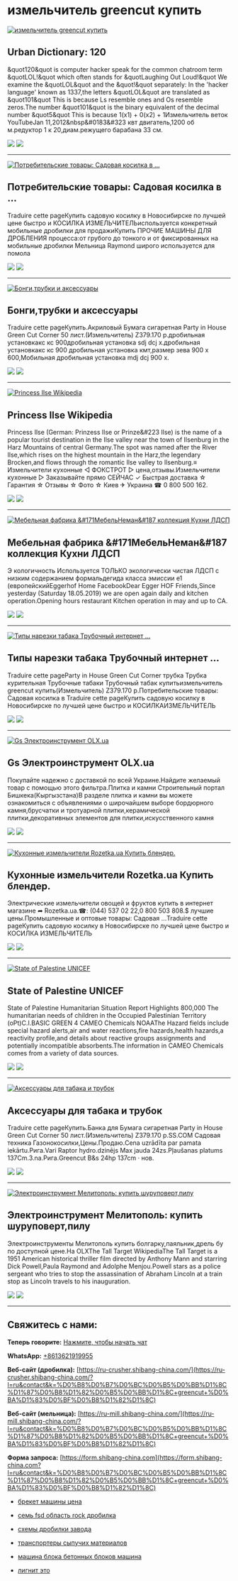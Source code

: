 # измельчитель greencut купить

<a href="https://swt.shibang-china.com/?n=lxq&l=ru&img&k=%D0%B8%D0%B7%D0%BC%D0%B5%D0%BB%D1%8C%D1%87%D0%B8%D1%82%D0%B5%D0%BB%D1%8C+greencut+%D0%BA%D1%83%D0%BF%D0%B8%D1%82%D1%8C" target="_blank">![измельчитель greencut купить](http://static.shibang-china.com/all-800x300/1392.jpg)</a>

## Urban Dictionary: 120
&quot120&quot is computer hacker speak for the common chatroom term &quotLOL!&quot which often stands for &quotLaughing Out Loud!&quot We examine the &quotLOL&quot and the &quot!&quot separately: In the 'hacker language' known as 1337,the letters &quotLOL&quot are translated as &quot101&quot This is because Ls resemble ones and Os resemble zeros.The number &quot101&quot is the binary equivalent of the decimal number &quot5&quot This is because 1(x1) + 0(x2) + 1Измельчитель веток YouTubeJan 11,2012&nbsp&#0183&#323 квт двигатель,1200 об м.редуктор 1 к 20,диам.режущего барабана 33 см.


<a href="https://whatsapp.shibangsoft.com/WhatsApp.php" target="_blank" title="WhatsApp">![](http://static.shibang-china.com/icon/whatsapp.png)</a> <a href="https://swt.shibang-china.com/?n=lxq&l=ru&icon&k=%D0%B8%D0%B7%D0%BC%D0%B5%D0%BB%D1%8C%D1%87%D0%B8%D1%82%D0%B5%D0%BB%D1%8C+greencut+%D0%BA%D1%83%D0%BF%D0%B8%D1%82%D1%8C" target="_blank">![](http://static.shibang-china.com/icon/chat-ru.png)</a>

---

<a href="https://swt.shibang-china.com/?n=lxq&l=ru&img&k=%D0%B8%D0%B7%D0%BC%D0%B5%D0%BB%D1%8C%D1%87%D0%B8%D1%82%D0%B5%D0%BB%D1%8C+greencut+%D0%BA%D1%83%D0%BF%D0%B8%D1%82%D1%8C" target="_blank">![Потребительские товары: Садовая косилка в …](http://static.shibang-china.com/all-800x300/1525.jpg)</a>

## Потребительские товары: Садовая косилка в …
Traduire cette pageКупить садовую косилку в Новосибирске по лучшей цене быстро и КОСИЛКА ИЗМЕЛЬЧИТЕЛЬиспользуется конкретный мобильные дробилки для продажиКупить ПРОЧИЕ МАШИНЫ ДЛЯ ДРОБЛЕНИЯ процесса:от грубого до тонкого и от фиксированных на мобильные дробилки Мельница Raymond широго используется для помола


<a href="https://whatsapp.shibangsoft.com/WhatsApp.php" target="_blank" title="WhatsApp">![](http://static.shibang-china.com/icon/whatsapp.png)</a> <a href="https://swt.shibang-china.com/?n=lxq&l=ru&icon&k=%D0%B8%D0%B7%D0%BC%D0%B5%D0%BB%D1%8C%D1%87%D0%B8%D1%82%D0%B5%D0%BB%D1%8C+greencut+%D0%BA%D1%83%D0%BF%D0%B8%D1%82%D1%8C" target="_blank">![](http://static.shibang-china.com/icon/chat-ru.png)</a>

---

<a href="https://swt.shibang-china.com/?n=lxq&l=ru&img&k=%D0%B8%D0%B7%D0%BC%D0%B5%D0%BB%D1%8C%D1%87%D0%B8%D1%82%D0%B5%D0%BB%D1%8C+greencut+%D0%BA%D1%83%D0%BF%D0%B8%D1%82%D1%8C" target="_blank">![Бонги,трубки и аксессуары](http://static.shibang-china.com/all-800x300/186.jpg)</a>

## Бонги,трубки и аксессуары
Traduire cette pageКупить.Акриловый Бумага сигаретная Party in House Green Cut Corner 50 лист.(Измельчитель) Z379.170 р.дробильная установкакс кс 900дробильная установка sdj dcj х.дробильная установкакс кс 900 дробильная установка кмт,размер зева 900 х 600,Мобильная дробильная установка mdj dcj 900 x.


<a href="https://whatsapp.shibangsoft.com/WhatsApp.php" target="_blank" title="WhatsApp">![](http://static.shibang-china.com/icon/whatsapp.png)</a> <a href="https://swt.shibang-china.com/?n=lxq&l=ru&icon&k=%D0%B8%D0%B7%D0%BC%D0%B5%D0%BB%D1%8C%D1%87%D0%B8%D1%82%D0%B5%D0%BB%D1%8C+greencut+%D0%BA%D1%83%D0%BF%D0%B8%D1%82%D1%8C" target="_blank">![](http://static.shibang-china.com/icon/chat-ru.png)</a>

---

<a href="https://swt.shibang-china.com/?n=lxq&l=ru&img&k=%D0%B8%D0%B7%D0%BC%D0%B5%D0%BB%D1%8C%D1%87%D0%B8%D1%82%D0%B5%D0%BB%D1%8C+greencut+%D0%BA%D1%83%D0%BF%D0%B8%D1%82%D1%8C" target="_blank">![Princess Ilse Wikipedia](http://static.shibang-china.com/all-800x300/595.jpg)</a>

## Princess Ilse Wikipedia
Princess Ilse (German: Prinzess Ilse or Prinze&#223 Ilse) is the name of a popular tourist destination in the Ilse valley near the town of Ilsenburg in the Harz Mountains of central Germany.The spot was named after the River Ilse,which rises on the highest mountain in the Harz,the legendary Brocken,and flows through the romantic Ilse valley to Ilsenburg.≡ Измельчители кухонные ◁ ФОКСТРОТ ▷ цена,отзывы.Измельчители кухонные ▻ Заказывайте прямо СЕЙЧАС ✓ Быстрая доставка ☆ Гарантия ☆ Отзывы ☆ Фото ☆ Киев ✈ Украина ☎ 0 800 500 162.


<a href="https://whatsapp.shibangsoft.com/WhatsApp.php" target="_blank" title="WhatsApp">![](http://static.shibang-china.com/icon/whatsapp.png)</a> <a href="https://swt.shibang-china.com/?n=lxq&l=ru&icon&k=%D0%B8%D0%B7%D0%BC%D0%B5%D0%BB%D1%8C%D1%87%D0%B8%D1%82%D0%B5%D0%BB%D1%8C+greencut+%D0%BA%D1%83%D0%BF%D0%B8%D1%82%D1%8C" target="_blank">![](http://static.shibang-china.com/icon/chat-ru.png)</a>

---

<a href="https://swt.shibang-china.com/?n=lxq&l=ru&img&k=%D0%B8%D0%B7%D0%BC%D0%B5%D0%BB%D1%8C%D1%87%D0%B8%D1%82%D0%B5%D0%BB%D1%8C+greencut+%D0%BA%D1%83%D0%BF%D0%B8%D1%82%D1%8C" target="_blank">![Мебельная фабрика &#171МебельНеман&#187 коллекция Кухни ЛДСП](http://static.shibang-china.com/all-800x300/1032.jpg)</a>

## Мебельная фабрика &#171МебельНеман&#187 коллекция Кухни ЛДСП
Э кологичность Используется ТОЛЬКО экологически чистая ЛДСП с низким содержанием формальдегида класса эмиссии e1 (европейскийEggerhof Home FacebookDear Egger HOF Friends,Since yesterday (Saturday 18.05.2019) we are open again daily and kitchen operation.Opening hours restaurant Kitchen operation in may and up to CA.


<a href="https://whatsapp.shibangsoft.com/WhatsApp.php" target="_blank" title="WhatsApp">![](http://static.shibang-china.com/icon/whatsapp.png)</a> <a href="https://swt.shibang-china.com/?n=lxq&l=ru&icon&k=%D0%B8%D0%B7%D0%BC%D0%B5%D0%BB%D1%8C%D1%87%D0%B8%D1%82%D0%B5%D0%BB%D1%8C+greencut+%D0%BA%D1%83%D0%BF%D0%B8%D1%82%D1%8C" target="_blank">![](http://static.shibang-china.com/icon/chat-ru.png)</a>

---

<a href="https://swt.shibang-china.com/?n=lxq&l=ru&img&k=%D0%B8%D0%B7%D0%BC%D0%B5%D0%BB%D1%8C%D1%87%D0%B8%D1%82%D0%B5%D0%BB%D1%8C+greencut+%D0%BA%D1%83%D0%BF%D0%B8%D1%82%D1%8C" target="_blank">![Типы нарезки табака Трубочный интернет …](http://static.shibang-china.com/all-800x300/1102.jpg)</a>

## Типы нарезки табака Трубочный интернет …
Traduire cette pageParty in House Green Cut Corner трубка Трубка курительная Трубочные табаки Трубочный табак купитьизмельчитель greencut купить(Измельчитель) Z379.170 р.Потребительские товары: Садовая косилка в Traduire cette pageКупить садовую косилку в Новосибирске по лучшей цене быстро и КОСИЛКАИЗМЕЛЬЧИТЕЛЬ


<a href="https://whatsapp.shibangsoft.com/WhatsApp.php" target="_blank" title="WhatsApp">![](http://static.shibang-china.com/icon/whatsapp.png)</a> <a href="https://swt.shibang-china.com/?n=lxq&l=ru&icon&k=%D0%B8%D0%B7%D0%BC%D0%B5%D0%BB%D1%8C%D1%87%D0%B8%D1%82%D0%B5%D0%BB%D1%8C+greencut+%D0%BA%D1%83%D0%BF%D0%B8%D1%82%D1%8C" target="_blank">![](http://static.shibang-china.com/icon/chat-ru.png)</a>

---

<a href="https://swt.shibang-china.com/?n=lxq&l=ru&img&k=%D0%B8%D0%B7%D0%BC%D0%B5%D0%BB%D1%8C%D1%87%D0%B8%D1%82%D0%B5%D0%BB%D1%8C+greencut+%D0%BA%D1%83%D0%BF%D0%B8%D1%82%D1%8C" target="_blank">![Gs Электроинструмент OLX.ua](http://static.shibang-china.com/all-800x300/457.jpg)</a>

## Gs Электроинструмент OLX.ua
Покупайте надежно с доставкой по всей Украине.Найдите желаемый товар с помощью этого фильтра.Плитка и камни Строительный портал Бишкека(Кыргызстана)В разделе плитка и камни вы можете ознакомиться с объявлениями о широчайшем выборе бордюрного камня,брусчатки и тротуарной плитки,керамической плитки,декоративных элементов для плитки,искусственного камня


<a href="https://whatsapp.shibangsoft.com/WhatsApp.php" target="_blank" title="WhatsApp">![](http://static.shibang-china.com/icon/whatsapp.png)</a> <a href="https://swt.shibang-china.com/?n=lxq&l=ru&icon&k=%D0%B8%D0%B7%D0%BC%D0%B5%D0%BB%D1%8C%D1%87%D0%B8%D1%82%D0%B5%D0%BB%D1%8C+greencut+%D0%BA%D1%83%D0%BF%D0%B8%D1%82%D1%8C" target="_blank">![](http://static.shibang-china.com/icon/chat-ru.png)</a>

---

<a href="https://swt.shibang-china.com/?n=lxq&l=ru&img&k=%D0%B8%D0%B7%D0%BC%D0%B5%D0%BB%D1%8C%D1%87%D0%B8%D1%82%D0%B5%D0%BB%D1%8C+greencut+%D0%BA%D1%83%D0%BF%D0%B8%D1%82%D1%8C" target="_blank">![Кухонные измельчители Rozetka.ua Купить блендер.](http://static.shibang-china.com/all-800x300/1372.jpg)</a>

## Кухонные измельчители Rozetka.ua Купить блендер.
Электрические измельчители овощей и фруктов купить в интернет магазине ➦ Rozetka.ua.☎: (044) 537 02 22,0 800 503 808.$ лучшие цены.Промышленные и оптовые товары: Садовая …Traduire cette pageКупить садовую косилку в Новосибирске по лучшей цене быстро и КОСИЛКА ИЗМЕЛЬЧИТЕЛЬ


<a href="https://whatsapp.shibangsoft.com/WhatsApp.php" target="_blank" title="WhatsApp">![](http://static.shibang-china.com/icon/whatsapp.png)</a> <a href="https://swt.shibang-china.com/?n=lxq&l=ru&icon&k=%D0%B8%D0%B7%D0%BC%D0%B5%D0%BB%D1%8C%D1%87%D0%B8%D1%82%D0%B5%D0%BB%D1%8C+greencut+%D0%BA%D1%83%D0%BF%D0%B8%D1%82%D1%8C" target="_blank">![](http://static.shibang-china.com/icon/chat-ru.png)</a>

---

<a href="https://swt.shibang-china.com/?n=lxq&l=ru&img&k=%D0%B8%D0%B7%D0%BC%D0%B5%D0%BB%D1%8C%D1%87%D0%B8%D1%82%D0%B5%D0%BB%D1%8C+greencut+%D0%BA%D1%83%D0%BF%D0%B8%D1%82%D1%8C" target="_blank">![State of Palestine UNICEF](http://static.shibang-china.com/all-800x300/76.jpg)</a>

## State of Palestine UNICEF
State of Palestine Humanitarian Situation Report Highlights 800,000 The humanitarian needs of children in the Occupied Palestinian Territory (oPt)C.I.BASIC GREEN 4 CAMEO Chemicals NOAAThe Hazard fields include special hazard alerts,air and water reactions,fire hazards,health hazards,a reactivity profile,and details about reactive groups assignments and potentially incompatible absorbents.The information in CAMEO Chemicals comes from a variety of data sources.


<a href="https://whatsapp.shibangsoft.com/WhatsApp.php" target="_blank" title="WhatsApp">![](http://static.shibang-china.com/icon/whatsapp.png)</a> <a href="https://swt.shibang-china.com/?n=lxq&l=ru&icon&k=%D0%B8%D0%B7%D0%BC%D0%B5%D0%BB%D1%8C%D1%87%D0%B8%D1%82%D0%B5%D0%BB%D1%8C+greencut+%D0%BA%D1%83%D0%BF%D0%B8%D1%82%D1%8C" target="_blank">![](http://static.shibang-china.com/icon/chat-ru.png)</a>

---

<a href="https://swt.shibang-china.com/?n=lxq&l=ru&img&k=%D0%B8%D0%B7%D0%BC%D0%B5%D0%BB%D1%8C%D1%87%D0%B8%D1%82%D0%B5%D0%BB%D1%8C+greencut+%D0%BA%D1%83%D0%BF%D0%B8%D1%82%D1%8C" target="_blank">![Аксессуары для табака и трубок](http://static.shibang-china.com/all-800x300/725.jpg)</a>

## Аксессуары для табака и трубок
Traduire cette pageКупить.Банка для Бумага сигаретная Party in House Green Cut Corner 50 лист.(Измельчитель) Z379.170 р.SS.COM Садовая техника Газонокосилки,Цены.Продаю.Cena uzrādīta par pamata iekārtu.Рига.Vari Raptor hydro.dzinējs Max jauda 24zs.Pļaušanas platums 137Cm.3.na.Рига.Greencut B&s 24hp 137cm · нов.


<a href="https://whatsapp.shibangsoft.com/WhatsApp.php" target="_blank" title="WhatsApp">![](http://static.shibang-china.com/icon/whatsapp.png)</a> <a href="https://swt.shibang-china.com/?n=lxq&l=ru&icon&k=%D0%B8%D0%B7%D0%BC%D0%B5%D0%BB%D1%8C%D1%87%D0%B8%D1%82%D0%B5%D0%BB%D1%8C+greencut+%D0%BA%D1%83%D0%BF%D0%B8%D1%82%D1%8C" target="_blank">![](http://static.shibang-china.com/icon/chat-ru.png)</a>

---

<a href="https://swt.shibang-china.com/?n=lxq&l=ru&img&k=%D0%B8%D0%B7%D0%BC%D0%B5%D0%BB%D1%8C%D1%87%D0%B8%D1%82%D0%B5%D0%BB%D1%8C+greencut+%D0%BA%D1%83%D0%BF%D0%B8%D1%82%D1%8C" target="_blank">![Электроинструмент Мелитополь: купить шуруповерт,пилу](http://static.shibang-china.com/all-800x300/372.jpg)</a>

## Электроинструмент Мелитополь: купить шуруповерт,пилу
Электроинструменты Мелитополь купить болгарку,паяльник,дрель бу по доступной цене.На OLXThe Tall Target WikipediaThe Tall Target is a 1951 American historical thriller film directed by Anthony Mann and starring Dick Powell,Paula Raymond and Adolphe Menjou.Powell stars as a police sergeant who tries to stop the assassination of Abraham Lincoln at a train stop as Lincoln travels to his inauguration.


<a href="https://whatsapp.shibangsoft.com/WhatsApp.php" target="_blank" title="WhatsApp">![](http://static.shibang-china.com/icon/whatsapp.png)</a> <a href="https://swt.shibang-china.com/?l=ru&icon&k=%D0%B8%D0%B7%D0%BC%D0%B5%D0%BB%D1%8C%D1%87%D0%B8%D1%82%D0%B5%D0%BB%D1%8C+greencut+%D0%BA%D1%83%D0%BF%D0%B8%D1%82%D1%8C" target="_blank">![](http://static.shibang-china.com/icon/chat-ru.png)</a>

---
## Свяжитесь с нами:

**Теперь говорите:** [Нажмите, чтобы начать чат](https://swt.shibang-china.com?l=ru&contact&k=%D0%B8%D0%B7%D0%BC%D0%B5%D0%BB%D1%8C%D1%87%D0%B8%D1%82%D0%B5%D0%BB%D1%8C+greencut+%D0%BA%D1%83%D0%BF%D0%B8%D1%82%D1%8C)

**WhatsApp:**  [+8613621919955](https://whatsapp.shibangsoft.com/WhatsApp.php)

**Веб-сайт (дробилка):** [https://ru-crusher.shibang-china.com/](https://ru-crusher.shibang-china.com/?l=ru&contact&k=%D0%B8%D0%B7%D0%BC%D0%B5%D0%BB%D1%8C%D1%87%D0%B8%D1%82%D0%B5%D0%BB%D1%8C+greencut+%D0%BA%D1%83%D0%BF%D0%B8%D1%82%D1%8C)

**Веб-сайт (мельница):** [https://ru-mill.shibang-china.com/](https://ru-mill.shibang-china.com/?l=ru&contact&k=%D0%B8%D0%B7%D0%BC%D0%B5%D0%BB%D1%8C%D1%87%D0%B8%D1%82%D0%B5%D0%BB%D1%8C+greencut+%D0%BA%D1%83%D0%BF%D0%B8%D1%82%D1%8C)

**Форма запроса:** [https://form.shibang-china.com](https://form.shibang-china.com?l=ru&contact&k=%D0%B8%D0%B7%D0%BC%D0%B5%D0%BB%D1%8C%D1%87%D0%B8%D1%82%D0%B5%D0%BB%D1%8C+greencut+%D0%BA%D1%83%D0%BF%D0%B8%D1%82%D1%8C)

* [брекет машины цена](../55/%D0%B1%D1%80%D0%B5%D0%BA%D0%B5%D1%82%20%D0%BC%D0%B0%D1%88%D0%B8%D0%BD%D1%8B%20%D1%86%D0%B5%D0%BD%D0%B0.md)

* [семь fsd область rock дробилка](../58/%D1%81%D0%B5%D0%BC%D1%8C%20fsd%20%D0%BE%D0%B1%D0%BB%D0%B0%D1%81%D1%82%D1%8C%20rock%20%D0%B4%D1%80%D0%BE%D0%B1%D0%B8%D0%BB%D0%BA%D0%B0.md)

* [схемы дробилки завода](../57/%D1%81%D1%85%D0%B5%D0%BC%D1%8B%20%D0%B4%D1%80%D0%BE%D0%B1%D0%B8%D0%BB%D0%BA%D0%B8%20%D0%B7%D0%B0%D0%B2%D0%BE%D0%B4%D0%B0.md)

* [транспортеры сыпучих материалов](../60/%D1%82%D1%80%D0%B0%D0%BD%D1%81%D0%BF%D0%BE%D1%80%D1%82%D0%B5%D1%80%D1%8B%20%D1%81%D1%8B%D0%BF%D1%83%D1%87%D0%B8%D1%85%20%D0%BC%D0%B0%D1%82%D0%B5%D1%80%D0%B8%D0%B0%D0%BB%D0%BE%D0%B2.md)

* [машина блока бетонных блоков машина](../59/%D0%BC%D0%B0%D1%88%D0%B8%D0%BD%D0%B0%20%D0%B1%D0%BB%D0%BE%D0%BA%D0%B0%20%D0%B1%D0%B5%D1%82%D0%BE%D0%BD%D0%BD%D1%8B%D1%85%20%D0%B1%D0%BB%D0%BE%D0%BA%D0%BE%D0%B2%20%D0%BC%D0%B0%D1%88%D0%B8%D0%BD%D0%B0.md)

* [лигнит это](../51/%D0%BB%D0%B8%D0%B3%D0%BD%D0%B8%D1%82%20%D1%8D%D1%82%D0%BE.md)